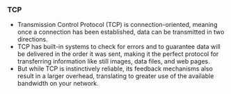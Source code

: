 <h3> TCP </h3>

- Transmission Control Protocol (TCP) is connection-oriented, meaning once a connection has been established, data can be transmitted in two directions.
- TCP has built-in systems to check for errors and to guarantee data will be delivered in the order it was sent, making it the perfect protocol for transferring information like still images, data files, and web pages.
- But while TCP is instinctively reliable, its feedback mechanisms also result in a larger overhead, translating to greater use of the available bandwidth on your network. 
